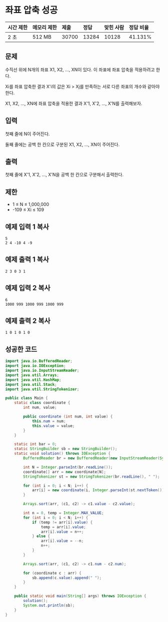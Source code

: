 # 좌표 압축 성공

| 시간 제한 | 메모리 제한 | 제출  | 정답  | 맞힌 사람 | 정답 비율 |
| :-------- | :---------- | :---- | :---- | :-------- | :-------- |
| 2 초      | 512 MB      | 30700 | 13284 | 10128     | 41.131%   |

## 문제

수직선 위에 N개의 좌표 X1, X2, ..., XN이 있다. 이 좌표에 좌표 압축을 적용하려고 한다.

Xi를 좌표 압축한 결과 X'i의 값은 Xi > Xj를 만족하는 서로 다른 좌표의 개수와 같아야 한다.

X1, X2, ..., XN에 좌표 압축을 적용한 결과 X'1, X'2, ..., X'N를 출력해보자.

## 입력

첫째 줄에 N이 주어진다.

둘째 줄에는 공백 한 칸으로 구분된 X1, X2, ..., XN이 주어진다.

## 출력

첫째 줄에 X'1, X'2, ..., X'N을 공백 한 칸으로 구분해서 출력한다.

## 제한

- 1 ≤ N ≤ 1,000,000
- -109 ≤ Xi ≤ 109

## 예제 입력 1 복사

```
5
2 4 -10 4 -9
```

## 예제 출력 1 복사

```
2 3 0 3 1
```

## 예제 입력 2 복사

```
6
1000 999 1000 999 1000 999
```

## 예제 출력 2 복사

```
1 0 1 0 1 0
```



## 성공한 코드

~~~java
import java.io.BufferedReader;
import java.io.IOException;
import java.io.InputStreamReader;
import java.util.Arrays;
import java.util.HashMap;
import java.util.Stack;
import java.util.StringTokenizer;

public class Main {
    static class coordinate {
        int num, value;

        public coordinate (int num, int value) {
            this.num = num;
            this.value = value;
        }
    }

    static int bar = 0;
    static StringBuilder sb = new StringBuilder();
    static void solution() throws IOException {
        BufferedReader br = new BufferedReader(new InputStreamReader(System.in));

        int N = Integer.parseInt(br.readLine());
        coordinate[] arr = new coordinate[N];
        StringTokenizer st = new StringTokenizer(br.readLine(), " ");

        for (int i = 0; i < N; i++) {
            arr[i] = new coordinate(i, Integer.parseInt(st.nextToken()));
        }

        Arrays.sort(arr, (c1, c2) -> c1.value - c2.value);

        int n = 0, temp = Integer.MAX_VALUE;
        for (int i = 0; i < N; i++) {
            if (temp != arr[i].value) {
                temp = arr[i].value;
                arr[i].value = n++;
            } else {
                arr[i].value = --n;
                n++;
            }
        }

        Arrays.sort(arr, (c1, c2) -> c1.num - c2.num);

        for (coordinate c : arr) {
            sb.append(c.value).append(" ");
        }
    }

    public static void main(String[] args) throws IOException {
        solution();
        System.out.println(sb);
    }
}
~~~

